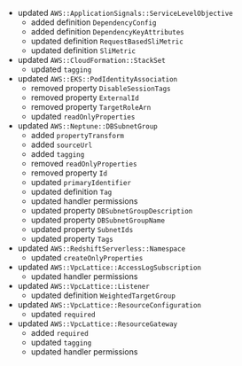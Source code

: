 - updated `AWS::ApplicationSignals::ServiceLevelObjective`
  - added definition `DependencyConfig`
  - added definition `DependencyKeyAttributes`
  - updated definition `RequestBasedSliMetric`
  - updated definition `SliMetric`
- updated `AWS::CloudFormation::StackSet`
  - updated `tagging`
- updated `AWS::EKS::PodIdentityAssociation`
  - removed property `DisableSessionTags`
  - removed property `ExternalId`
  - removed property `TargetRoleArn`
  - updated `readOnlyProperties`
- updated `AWS::Neptune::DBSubnetGroup`
  - added `propertyTransform`
  - added `sourceUrl`
  - added `tagging`
  - removed `readOnlyProperties`
  - removed property `Id`
  - updated `primaryIdentifier`
  - updated definition `Tag`
  - updated handler permissions
  - updated property `DBSubnetGroupDescription`
  - updated property `DBSubnetGroupName`
  - updated property `SubnetIds`
  - updated property `Tags`
- updated `AWS::RedshiftServerless::Namespace`
  - updated `createOnlyProperties`
- updated `AWS::VpcLattice::AccessLogSubscription`
  - updated handler permissions
- updated `AWS::VpcLattice::Listener`
  - updated definition `WeightedTargetGroup`
- updated `AWS::VpcLattice::ResourceConfiguration`
  - updated `required`
- updated `AWS::VpcLattice::ResourceGateway`
  - added `required`
  - updated `tagging`
  - updated handler permissions
